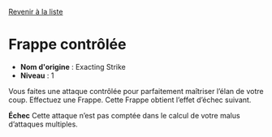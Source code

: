 [Revenir à la liste](..)

# Frappe contrôlée

 * **Nom d'origine** : Exacting Strike
 * **Niveau** : 1


<p>Vous faites une attaque contrôlée pour parfaitement maîtriser l’élan de votre coup. Effectuez une Frappe. Cette Frappe obtient l’effet d’échec suivant.</p>
<p><strong>Échec</strong> Cette attaque n’est pas comptée dans le calcul de votre malus d’attaques multiples.</p>